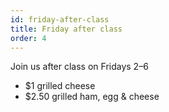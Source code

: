 ```yaml
---
id: friday-after-class
title: Friday after class
order: 4
---
```

<p class="lead">
	Join us after class on Fridays 2–6
</p>

- $1 grilled cheese
- $2.50 grilled ham, egg & cheese

